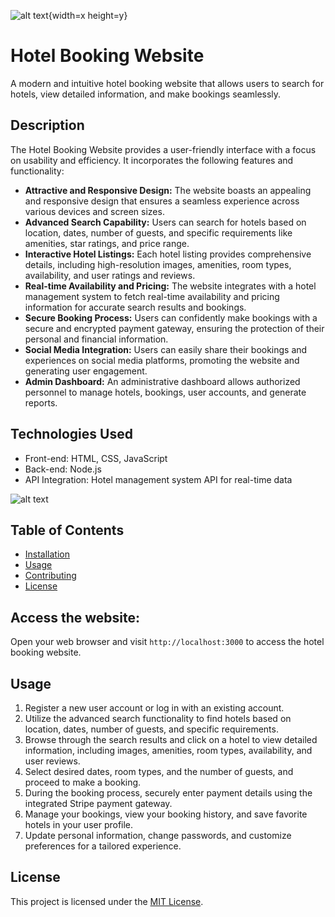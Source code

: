 ![alt text](https://i.postimg.cc/KvNq6Xjb/logo-no-background.png){width=x height=y}
# Hotel Booking Website

A modern and intuitive hotel booking website that allows users to search for hotels, view detailed information, and make bookings seamlessly.

## Description

The Hotel Booking Website provides a user-friendly interface with a focus on usability and efficiency. It incorporates the following features and functionality:

- **Attractive and Responsive Design:** The website boasts an appealing and responsive design that ensures a seamless experience across various devices and screen sizes.
- **Advanced Search Capability:** Users can search for hotels based on location, dates, number of guests, and specific requirements like amenities, star ratings, and price range.
- **Interactive Hotel Listings:** Each hotel listing provides comprehensive details, including high-resolution images, amenities, room types, availability, and user ratings and reviews.
- **Real-time Availability and Pricing:** The website integrates with a hotel management system to fetch real-time availability and pricing information for accurate search results and bookings.
- **Secure Booking Process:** Users can confidently make bookings with a secure and encrypted payment gateway, ensuring the protection of their personal and financial information.
- **Social Media Integration:** Users can easily share their bookings and experiences on social media platforms, promoting the website and generating user engagement.
- **Admin Dashboard:** An administrative dashboard allows authorized personnel to manage hotels, bookings, user accounts, and generate reports.

## Technologies Used

- Front-end: HTML, CSS, JavaScript
- Back-end: Node.js
- API Integration: Hotel management system API for real-time data

![alt text](https://camo.githubusercontent.com/4d13bf1cb702ddb551e9c3206263ae73d9f75b38dfd9abdc5d89966282b89ffd/68747470733a2f2f736b696c6c732e7468696a732e67672f69636f6e733f693d68746d6c2c6373732c6a732c626f6f747374726170)

## Table of Contents

- [Installation](#installation)
- [Usage](#usage)
- [Contributing](#contributing)
- [License](#license)

## Access the website:

Open your web browser and visit `http://localhost:3000` to access the hotel booking website.

## Usage

1. Register a new user account or log in with an existing account.
2. Utilize the advanced search functionality to find hotels based on location, dates, number of guests, and specific requirements.
3. Browse through the search results and click on a hotel to view detailed information, including images, amenities, room types, availability, and user reviews.
4. Select desired dates, room types, and the number of guests, and proceed to make a booking.
5. During the booking process, securely enter payment details using the integrated Stripe payment gateway.
6. Manage your bookings, view your booking history, and save favorite hotels in your user profile.
7. Update personal information, change passwords, and customize preferences for a tailored experience.



## License

This project is licensed under the [MIT License](LICENSE).



